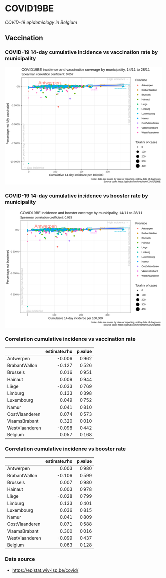 
# COVID19BE

*COVID-19 epidemiology in Belgium*

## Vaccination

### COVID-19 14-day cumulative incidence vs vaccination rate by municipality

![](covid19be-vaccination.png)

### COVID-19 14-day cumulative incidence vs booster rate by municipality

![](covid19be-vaccination-booster.png)

### Correlation cumulative incidence vs vaccination rate

|                | estimate.rho | p.value |
| :------------- | -----------: | ------: |
| Antwerpen      |      \-0.006 |   0.962 |
| BrabantWallon  |      \-0.127 |   0.526 |
| Brussels       |        0.016 |   0.951 |
| Hainaut        |        0.009 |   0.944 |
| Liège          |      \-0.033 |   0.769 |
| Limburg        |        0.133 |   0.398 |
| Luxembourg     |        0.049 |   0.752 |
| Namur          |        0.041 |   0.810 |
| OostVlaanderen |        0.074 |   0.573 |
| VlaamsBrabant  |        0.320 |   0.010 |
| WestVlaanderen |      \-0.098 |   0.442 |
| Belgium        |        0.057 |   0.168 |

### Correlation cumulative incidence vs booster rate

|                | estimate.rho | p.value |
| :------------- | -----------: | ------: |
| Antwerpen      |        0.003 |   0.980 |
| BrabantWallon  |      \-0.106 |   0.599 |
| Brussels       |        0.007 |   0.980 |
| Hainaut        |        0.003 |   0.978 |
| Liège          |      \-0.028 |   0.799 |
| Limburg        |        0.133 |   0.401 |
| Luxembourg     |        0.036 |   0.815 |
| Namur          |        0.041 |   0.809 |
| OostVlaanderen |        0.071 |   0.588 |
| VlaamsBrabant  |        0.300 |   0.016 |
| WestVlaanderen |      \-0.099 |   0.437 |
| Belgium        |        0.063 |   0.128 |

### Data source

  - <https://epistat.wiv-isp.be/covid/>
